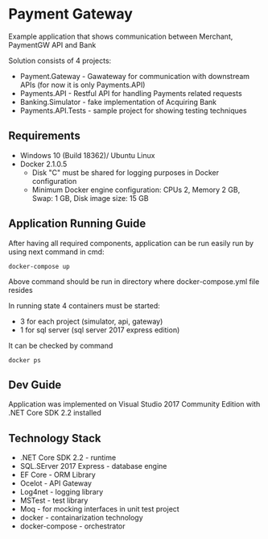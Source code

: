 # Payment Gateway
Example application that shows communication between Merchant, PaymentGW API and Bank

Solution consists of 4 projects:

- Payment.Gateway -  Gawateway for communication with downstream APIs (for now it is only Payments.API)
- Payments.API - Restful API for handling Payments related requests 
- Banking.Simulator - fake implementation of Acquiring Bank
- Payments.API.Tests - sample project for showing testing techniques


## Requirements 

* Windows 10 (Build 18362)/ Ubuntu Linux
* Docker 2.1.0.5 
  - Disk "C" must be shared for logging purposes in Docker configuration
  - Minimum Docker engine configuration: CPUs 2, Memory 2 GB, Swap: 1 GB, Disk image size: 15 GB


## Application Running Guide

After having all required components, application can be run easily run by using next command in cmd:

```
docker-compose up
```

Above command should be run in directory where docker-compose.yml file resides


In running state 4 containers must be started: 
- 3 for each project (simulator, api, gateway)
- 1 for sql server (sql server 2017 express edition)

It can be checked by command 
 
 ```
 docker ps
 ```
 
 ## Dev Guide
 
 Application was implemented on Visual Studio 2017 Community Edition with .NET Core SDK 2.2 installed
 
 
 ## Technology Stack
 
 * .NET Core SDK 2.2 - runtime
 * SQL.SErver 2017 Express - database engine
 * EF Core - ORM Library
 * Ocelot - API Gateway
 * Log4net - logging library
 * MSTest - test library
 * Moq - for mocking interfaces in unit test project
 * docker - containarization technology
 * docker-compose - orchestrator 
 
 
 
 
 
 
